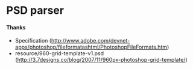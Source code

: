 # PSD parser

#### Thanks
* Specification (http://www.adobe.com/devnet-apps/photoshop/fileformatashtml/PhotoshopFileFormats.htm)
* resource/960-grid-template-v1.psd (http://3.7designs.co/blog/2007/11/960px-photoshop-grid-template/)